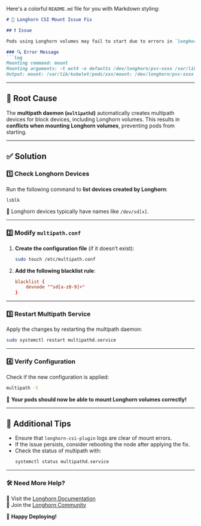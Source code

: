 Here's a colorful `README.md` file for you with Markdown styling:  

```md
# 🚀 Longhorn CSI Mount Issue Fix  

## ❗ Issue  

Pods using Longhorn volumes may fail to start due to errors in `longhorn-csi-plugin`, specifically related to **mount failures** caused by `multipathd`.  

### 🔍 Error Message  
```log
Mounting command: mount
Mounting arguments: -t ext4 -o defaults /dev/longhorn/pvc-xxxx /var/lib/kubelet/pods/xxx/mount
Output: mount: /var/lib/kubelet/pods/xxx/mount: /dev/longhorn/pvc-xxxx already mounted or mount point busy.
```

---

## 🎯 Root Cause  

The **multipath daemon (`multipathd`)** automatically creates multipath devices for block devices, including Longhorn volumes. This results in **conflicts when mounting Longhorn volumes**, preventing pods from starting.

---

## ✅ Solution  

### 1️⃣ Check Longhorn Devices  

Run the following command to **list devices created by Longhorn**:  
```bash
lsblk
```
🔹 Longhorn devices typically have names like `/dev/sd[x]`.

---

### 2️⃣ Modify `multipath.conf`  

1. **Create the configuration file** (if it doesn’t exist):  
   ```bash
   sudo touch /etc/multipath.conf
   ```

2. **Add the following blacklist rule**:  
   ```conf
   blacklist {
       devnode "^sd[a-z0-9]+"
   }
   ```

---

### 3️⃣ Restart Multipath Service  

Apply the changes by restarting the multipath daemon:  
```bash
sudo systemctl restart multipathd.service
```

---

### 4️⃣ Verify Configuration  

Check if the new configuration is applied:  
```bash
multipath -t
```

🎉 **Your pods should now be able to mount Longhorn volumes correctly!**

---

## 📌 Additional Tips  

- Ensure that `longhorn-csi-plugin` logs are clear of mount errors.
- If the issue persists, consider rebooting the node after applying the fix.
- Check the status of multipath with:  
  ```bash
  systemctl status multipathd.service
  ```

---

### 🛠️ Need More Help?  

🔹 Visit the [Longhorn Documentation](https://longhorn.io/docs/)  
🔹 Join the [Longhorn Community](https://github.com/longhorn/longhorn)  

🚀 **Happy Deploying!**  
```